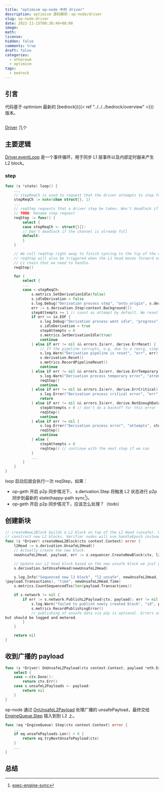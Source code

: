 ```yaml
---
title: "optimism op-node 中的 driver"
description: optimism 源码解析：op-node/driver
slug: op-node-driver
date: 2022-11-15T00:38:49+08:00
image:
math:
license:
hidden: false
comments: true
draft: false
categories:
  - ethereum
  - optimism
tags:
  - bedrock
---
```


## 引言

代码基于 optimism 最新的 [bedrock]({{< ref "../../../bedrock/overview" >}}) 版本。

```go

```

[Driver](https://github.com/ethereum-optimism/optimism/blob/66d56a47a233451d3db1fefb764dd4212300c66f/op-node/rollup/driver/state.go#L23) 几个

## 主要逻辑

[Driver.eventLoop](https://github.com/ethereum-optimism/optimism/blob/66d56a47a233451d3db1fefb764dd4212300c66f/op-node/rollup/driver/state.go#L185) 是一个事件循环，用于同步 L1 层事件以及内部定时器来产生 L2 block。

### step

```go
func (s *state) loop() {
    ...
    // stepReqCh is used to request that the driver attempts to step forward by one L1 block.
    stepReqCh := make(chan struct{}, 1)
    ...
    // reqStep requests that a driver step be taken. Won't deadlock if the channel is full.
    // TODO: Rename step request
    reqStep := func() {
        select {
        case stepReqCh <- struct{}{}:
        // Don't deadlock if the channel is already full
        default:
        }
    }

    // We call reqStep right away to finish syncing to the tip of the chain if we're behind.
    // reqStep will also be triggered when the L1 head moves forward or if there was a reorg on the
    // L1 chain that we need to handle.
    reqStep()

    for {
        select {
        ...
        case <-stepReqCh:
            s.metrics.SetDerivationIdle(false)
            s.idleDerivation = false
            s.log.Debug("Derivation process step", "onto_origin", s.derivation.Origin(), "attempts", stepAttempts)
            err := s.derivation.Step(context.Background())
            stepAttempts += 1 // count as attempt by default. We reset to 0 if we are making healthy progress.
            if err == io.EOF {
                s.log.Debug("Derivation process went idle", "progress", s.derivation.Origin())
                s.idleDerivation = true
                stepAttempts = 0
                s.metrics.SetDerivationIdle(true)
                continue
            } else if err != nil && errors.Is(err, derive.ErrReset) {
                // If the pipeline corrupts, e.g. due to a reorg, simply reset it
                s.log.Warn("Derivation pipeline is reset", "err", err)
                s.derivation.Reset()
                s.metrics.RecordPipelineReset()
                continue
            } else if err != nil && errors.Is(err, derive.ErrTemporary) {
                s.log.Warn("Derivation process temporary error", "attempts", stepAttempts, "err", err)
                reqStep()
                continue
            } else if err != nil && errors.Is(err, derive.ErrCritical) {
                s.log.Error("Derivation process critical error", "err", err)
                return
            } else if err != nil && errors.Is(err, derive.NotEnoughData) {
                stepAttempts = 0 // don't do a backoff for this error
                reqStep()
                continue
            } else if err != nil {
                s.log.Error("Derivation process error", "attempts", stepAttempts, "err", err)
                reqStep()
                continue
            } else {
                stepAttempts = 0
                reqStep() // continue with the next step if we can
            }
            ...
        }
    }
}
```

loop 启动后就会执行一次 reqStep，如果：

- op-geth 开启 p2p 同步情况下， s.derivation.Step 将触发 L2 状态进行 p2p 同步到最新的 state(happy-path sync[^1])。
- op-geth 开启 p2p 同步情况下，应该怎么处理？（todo）

## 创建新块

```go
// createNewL2Block builds a L2 block on top of the L2 Head (unsafe). Used by Sequencer nodes to
// construct new L2 blocks. Verifier nodes will use handleEpoch instead.
func (s *Driver) createNewL2Block(ctx context.Context) error {
    l2Head := s.derivation.UnsafeL2Head()
    // Actually create the new block.
    newUnsafeL2Head, payload, err := s.sequencer.CreateNewBlock(ctx, l2Head, l2Safe.ID(), l2Finalized.ID(), l1Origin)

    // Update our L2 head block based on the new unsafe block we just generated.
    s.derivation.SetUnsafeHead(newUnsafeL2Head)

    s.log.Info("Sequenced new l2 block", "l2_unsafe", newUnsafeL2Head, "l1_origin", newUnsafeL2Head.L1Origin, "txs", len
(payload.Transactions), "time", newUnsafeL2Head.Time)
    s.metrics.CountSequencedTxs(len(payload.Transactions))

    if s.network != nil {
        if err := s.network.PublishL2Payload(ctx, payload); err != nil {
            s.log.Warn("failed to publish newly created block", "id", payload.ID(), "err", err)
            s.metrics.RecordPublishingError()
            // publishing of unsafe data via p2p is optional. Errors are not severe enough to change/halt sequencing
but should be logged and metered.
        }
    }

    return nil
}
```

## 收到广播的 payload

```go
func (s *Driver) OnUnsafeL2Payload(ctx context.Context, payload *eth.ExecutionPayload) error {
    select {
    case <-ctx.Done():
        return ctx.Err()
    case s.unsafeL2Payloads <- payload:
        return nil
    }
}
```

op-node 通过 [OnUnsafeL2Payload](https://github.com/ethereum-optimism/optimism/blob/66d56a47a233451d3db1fefb764dd4212300c66f/op-node/rollup/driver/state.go#L121) 处理广播的 unsafePayload，最终交给 [EngineQueue.Step](https://github.com/ethereum-optimism/optimism/blob/66d56a47a233451d3db1fefb764dd4212300c66f/op-node/rollup/derive/engine_queue.go#L207) 插入到到 L2 上。

```go
func (eq *EngineQueue) Step(ctx context.Context) error {
    ...
    if eq.unsafePayloads.Len() > 0 {
        return eq.tryNextUnsafePayload(ctx)
    }
    ...
}
```

## 总结

[^1]: [exec-engine-sync](https://github.com/ethereum-optimism/optimism/blob/bedrock/specs/exec-engine.md#sync)
